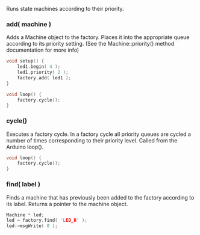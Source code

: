 Runs state machines according to their priority.

### add( machine ) ###

Adds a Machine object to the factory. Places it into the appropriate queue according to its priority setting. (See the Machine::priority() method documentation for more info)

```c++
void setup() {
	led1.begin( 4 );
	led1.priority( 2 );
	factory.add( led1 );
}

void loop() {
	factory.cycle();
}
```	

### cycle() ###

Executes a factory cycle. In a factory cycle all priority queues are cycled a number of times corresponding to their priority level. Called from the Arduino loop().

```c++
void loop() {
	factory.cycle();
}
```

### find( label ) ###

Finds a machine that has previously been added to the factory according to its label. Returns a pointer to the machine object.

```c++
Machine * led;
led = factory.find( 'LED_R' );
led->msgWrite( 0 );
```

